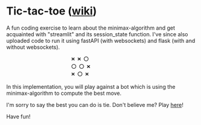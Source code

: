 # Tic-tac-toe ([wiki](https://en.wikipedia.org/wiki/Tic-tac-toe))

A fun coding exercise to learn about the minimax-algorithm and get acquainted with "streamlit" and its session_state function. I've since also uploaded code to run it using fastAPI (with websockets) and flask (with and without websockets).

                            ❌ ❌ ⭕️
                            ⭕️ ⭕️ ❌
                            ❌ ⭕️ ❌ 

In this implementation, you will play against a bot which is using the minimax-algorithm to compute the best move. 

I'm sorry to say the best you can do is tie. Don't believe me? Play [here](https://snagel.io/#tictactoe)!

Have fun!
